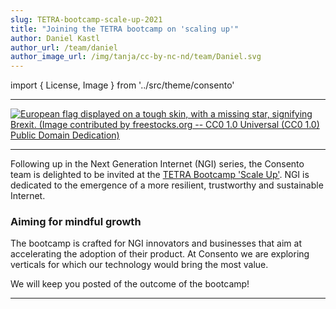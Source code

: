 ```yaml
---
slug: TETRA-bootcamp-scale-up-2021
title: "Joining the TETRA bootcamp on 'scaling up'"
author: Daniel Kastl
author_url: /team/daniel
author_image_url: /img/tanja/cc-by-nc-nd/team/Daniel.svg
---
```


import { License, Image } from '../src/theme/consento'

--- 

<a href="https://www.f6s.com/ngitetrascale-upbootcampmarch2021/about#!">
<Image
  src="img/external/fair-use/TETRA-bootcamp-2021-video.png"
  caption=""
  alt="European flag displayed on a tough skin, with a missing star, signifying Brexit. (Image contributed by freestocks.org -- CC0 1.0 Universal (CC0 1.0) Public Domain Dedication)"
/>
</a>

---

Following up in the Next Generation Internet (NGI) series, the Consento team is delighted to be invited at the <a href="https://www.f6s.com/ngitetrascale-upbootcampmarch2021/about#!">TETRA Bootcamp 'Scale Up'</a>. NGI is dedicated to the emergence of a more resilient, trustworthy and sustainable Internet.

### Aiming for mindful growth

The bootcamp is crafted for NGI innovators and businesses that aim at accelerating the adoption of their product. At Consento we are exploring verticals for which our technology would bring the most value. 

We will keep you posted of the outcome of the bootcamp! 


--- 

<License author="yuko" year="2021" license="CC-BY-NC-SA" />
